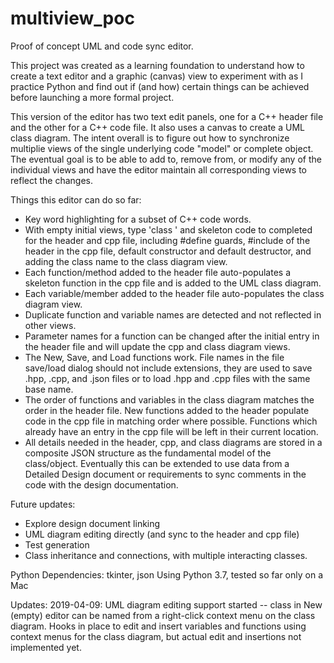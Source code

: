 # multiview_poc
Proof of concept UML and code sync editor.

This project was created as a learning foundation to understand how to create a text editor and a graphic (canvas) view to experiment with as I practice Python and find out if (and how) certain things can be achieved before launching a more formal project.

This version of the editor has two text edit panels, one for a C++ header file and the other for a C++ code file. It also uses a canvas to create a UML class diagram. The intent overall is to figure out how to synchronize multiplie views of the single underlying code "model" or complete object. The eventual goal is to be able to add to, remove from, or modify any of the individual views and have the editor maintain all corresponding views to reflect the changes.

Things this editor can do so far:
- Key word highlighting for a subset of C++ code words.
- With empty initial views, type 'class <Classname>' and skeleton code to completed for the header and cpp file, including #define guards, #include of the header in the cpp file, default constructor and default destructor, and adding the class name to the class diagram view.
- Each function/method added to the header file auto-populates a skeleton function in the cpp file and is added to the UML class diagram.
- Each variable/member added to the header file auto-populates the class diagram view.
- Duplicate function and variable names are detected and not reflected in other views.
- Parameter names for a function can be changed after the initial entry in the header file and will update the cpp and class diagram views.
- The New, Save, and Load functions work. File names in the file save/load dialog should not include extensions, they are used to save .hpp, .cpp, and .json files or to load .hpp and .cpp files with the same base name.
- The order of functions and variables in the class diagram matches the order in the header file. New functions added to the header populate code in the cpp file in matching order where possible. Functions which already have an entry in the cpp file will be left in their current location.
- All details needed in the header, cpp, and class diagrams are stored in a composite JSON structure as the fundamental model of the class/object. Eventually this can be extended to use data from a Detailed Design document or requirements to sync comments in the code with the design documentation.

Future updates:
- Explore design document linking
- UML diagram editing directly (and sync to the header and cpp file)
- Test generation
- Class inheritance and connections, with multiple interacting classes.

Python Dependencies: tkinter, json
Using Python 3.7, tested so far only on a Mac

Updates: 
2019-04-09: UML diagram editing support started -- class in New (empty) editor can be named from a right-click context menu on the class diagram. Hooks in place to edit and insert variables and functions using context menus for the class diagram, but actual edit and insertions not implemented yet.
